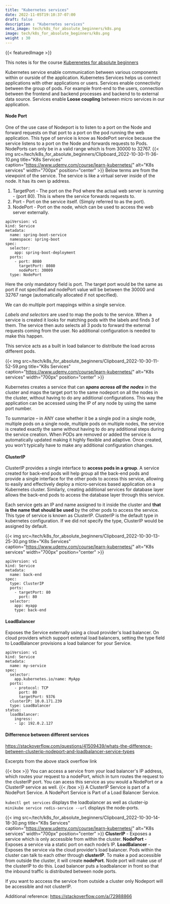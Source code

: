 ```yaml
---
title: "Kubernetes services"
date: 2022-11-05T19:10:37-07:00
draft: false
description : "Kubernetes services"
meta_image: tech/k8s_for_absolute_beginners/k8s.png
image: tech/k8s_for_absolute_beginners/k8s.png
weight : 30
---
```

{{< featuredImage >}}

This notes is for the course [Kuberenetes for absolute beginners](https://www.udemy.com/course/learn-kubernetes/)

Kubernetes service enable communication between various components within or ourside of the application. Kubernetes Services helps us connect applications with other applications or users.
Services enable connectivity between the group of pods. For example front-end to the users, connection between the frontend and backend processes and backend to to external data source.
Services enable **Loose coupling** between micro services in our application.

#### Node Port
One of the use case of Nodeport is to listen to a port on the Node and forward requests on that port to a port on the pod running the web application.
This type of service is know as NodePort service because the service listens to a port on the Node and forwards requests to Pods.
NodePorts can only be in a valid range which is from 30000 to 32767.
{{< img src=/tech/k8s_for_absolute_beginners/Clipboard_2022-10-30-11-36-10.png title="K8s Services" caption="https://www.udemy.com/course/learn-kubernetes/" alt="K8s services" width="700px" position="center" >}}
Below terms are from the viewpoint of the service. The service is like a virtual server inside of the node. It has its own ip address.
1) TargetPort - The port on the Pod where the actual web server is running - (port 80). This is where the service forwards requests to.
2) Port - Port on the service itself. (Simply referred to as the port).
3) NodePort - Port on the node, which can be used to access the web server externally.

```
apiVersion: v1
kind: Service
metadata:
  name: spring-boot-service
  namespace: spring-boot
spec:
  selector:
    app: spring-boot-deployment
  ports:
    - port: 8080
      targetPort: 8080
      nodePort: 30009
  type: NodePort
```

Here the only mandatory field is port. The target port would be the same as port if not specified and nodePort value will be between the 30000 and 32767 range (automatically allocated if not specified).

We can do multiple port mappings within a single service.

_Labels and selectors_ are used to map the pods to the service. When a service is created it looks for matching pods with the labels and finds 3 of them. The service then auto selects all 3 pods to forward the external requests coming from the user. No additional configuration is needed to make this happen.

This service acts as a built in load balancer to distribute the load across different pods.

{{< img src=/tech/k8s_for_absolute_beginners/Clipboard_2022-10-30-11-52-59.png title="K8s Services" caption="https://www.udemy.com/course/learn-kubernetes/" alt="K8s services" width="700px" position="center" >}}

Kubernetes creates a service that can **_spans across all the nodes_** in the cluster and maps the target port to the same nodeport on all the nodes in the cluster, without having to do any additional configurations.
This way the application can be accessed using the IP of any node by using the same port number.

To summarize – in ANY case whether it be a single pod in a single node, multiple pods on a single node, multiple pods on multiple nodes, the service is created exactly the same without having to do any additional steps during the service creation.
When PODs are removed or added the service is automatically updated making it highly flexible and adaptive. Once created, you won’t typically have to make any additional configuration changes.

#### ClusterIP

ClusterIP provides a single interface to **access pods in a group**. A service created for back-end pods will help group all the back-end pods and provide a single interface for the other pods to access this service, allowing to easily and effectively deploy a micro-services based application on a Kubernetes cluster. Similarly, creating additional services for database layer allows the back-end pods to access the database layer through this service. 

Each service gets an IP and name assigned to it inside the cluster and **that is the name that should be used** by the other pods to access the service. This type of service is known as ClusterIP. ClusterIP is the default type in kubernetes configuration. If we did not specify the type, ClusterIP would be assigned by default.

{{< img src=/tech/k8s_for_absolute_beginners/Clipboard_2022-10-30-13-25-30.png title="K8s Services" caption="https://www.udemy.com/course/learn-kubernetes/" alt="K8s services" width="700px" position="center" >}}

```
apiVersion: v1
kind: Service
metadata:
  name: back-end
spec:
  type: ClusterIP
  ports:
    - targetPort: 80
      port: 80
  selector:
    app: myapp
    type: back-end
```

#### LoadBalancer
Exposes the Service externally using a cloud provider's load balancer.
On cloud providers which support external load balancers, setting the type field to LoadBalancer provisions a load balancer for your Service.
```
apiVersion: v1
kind: Service
metadata:
  name: my-service
spec:
  selector:
    app.kubernetes.io/name: MyApp
  ports:
    - protocol: TCP
      port: 80
      targetPort: 9376
  clusterIP: 10.0.171.239
  type: LoadBalancer
status:
  loadBalancer:
    ingress:
    - ip: 192.0.2.127
```
#### Differrence between different services

https://stackoverflow.com/questions/41509439/whats-the-difference-between-clusterip-nodeport-and-loadbalancer-service-types

Excerpts from the above stack overflow link

{{< box >}}
You can access a service from your load balancer's IP address, which routes your request to a nodePort, which in turn routes the request to the clusterIP port. You can acess this service as you would a NodePort or a ClusterIP service as well.
{{< /box >}}
A ClusterIP Service is part of a NodePort Service. A NodePort Service is Part of a Load Balancer Service.

```kubectl get services``` displays the loadbalancer as well as cluster-ip
```minikube service redis-service --url``` displays the node-ports.

{{< img src=/tech/k8s_for_absolute_beginners/Clipboard_2022-10-30-14-18-30.png title="K8s Services" caption="https://www.udemy.com/course/learn-kubernetes/" alt="K8s services" width="700px" position="center" >}}
**ClusterIP** - Exposes a service which is only accessible from within the cluster.
**NodePort** - Exposes a service via a static port on each node’s IP.
**LoadBalancer** - Exposes the service via the cloud provider’s load balancer.
Pods within the cluster can talk to each other through **clusterIP**.
To make a pod accessible from outside the cluster, it will create **nodePort**. Node port will make use of the clusterIP to do this.
Load balancer puts a loadbalancer in front so that the inbound traffic is distributed between node ports.

If you want to acccess the service from outside a cluster only Nodeport will be accessible and not clusterIP.

Additional reference: https://stackoverflow.com/a/72988866